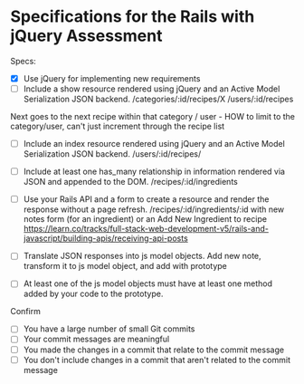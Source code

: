 # Specifications for the Rails with jQuery Assessment

Specs:
- [x] Use jQuery for implementing new requirements
- [ ] Include a show resource rendered using jQuery and an Active Model Serialization JSON backend.
/categories/:id/recipes/X
/users/:id/recipes

Next goes to the next recipe within that category / user  - HOW to limit to the category/user, can't just increment through the recipe list



- [ ] Include an index resource rendered using jQuery and an Active Model Serialization JSON backend.
/users/:id/recipes/

- [ ] Include at least one has_many relationship in information rendered via JSON and appended to the DOM.
/recipes/:id/ingredients

- [ ] Use your Rails API and a form to create a resource and render the response without a page refresh.
/recipes/:id/ingredients/:id with new notes form (for an ingredient) or an Add New Ingredient to recipe
https://learn.co/tracks/full-stack-web-development-v5/rails-and-javascript/building-apis/receiving-api-posts

- [ ] Translate JSON responses into js model objects.
Add new note, transform it to js model object, and add with prototype
- [ ] At least one of the js model objects must have at least one method added by your code to the prototype.

Confirm
- [ ] You have a large number of small Git commits
- [ ] Your commit messages are meaningful
- [ ] You made the changes in a commit that relate to the commit message
- [ ] You don't include changes in a commit that aren't related to the commit message
